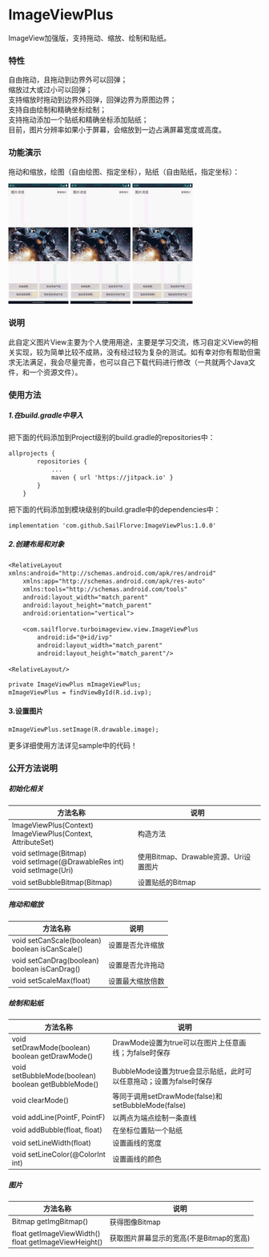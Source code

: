 # ImageViewPlus
ImageView加强版，支持拖动、缩放、绘制和贴纸。
### 特性
自由拖动，且拖动到边界外可以回弹；  
缩放过大或过小可以回弹；  
支持缩放时拖动到边界外回弹，回弹边界为原图边界；  
支持自由绘制和精确坐标绘制；  
支持拖动添加一个贴纸和精确坐标添加贴纸；  
目前，图片分辨率如果小于屏幕，会缩放到一边占满屏幕宽度或高度。  

### 功能演示
拖动和缩放，绘图（自由绘图、指定坐标），贴纸（自由贴纸，指定坐标）：  

![拖动缩放演示](https://github.com/SailFlorve/ImageViewPlus/raw/master/img/drag%26move.gif)
![绘图演示](https://github.com/SailFlorve/ImageViewPlus/raw/master/img/draw.gif)
![添加贴纸演示](https://github.com/SailFlorve/ImageViewPlus/raw/master/img/bubble.gif)
### 说明
此自定义图片View主要为个人使用用途，主要是学习交流，练习自定义View的相关实现，较为简单比较不成熟，没有经过较为复杂的测试。如有幸对你有帮助但需求无法满足，我会尽量完善，也可以自己下载代码进行修改（一共就两个Java文件，和一个资源文件）。
### 使用方法
##### 1.在build.gradle中导入
把下面的代码添加到Project级别的build.gradle的repositories中：
```
allprojects {
		repositories {
			...
			maven { url 'https://jitpack.io' }
		}
	}
```
把下面的代码添加到模块级别的build.gradle中的dependencies中：
```
implementation 'com.github.SailFlorve:ImageViewPlus:1.0.0'
```
##### 2.创建布局和对象
```
<RelativeLayout xmlns:android="http://schemas.android.com/apk/res/android"
    xmlns:app="http://schemas.android.com/apk/res-auto"
    xmlns:tools="http://schemas.android.com/tools"
    android:layout_width="match_parent"
    android:layout_height="match_parent"
    android:orientation="vertical">

    <com.sailflorve.turboimageview.view.ImageViewPlus
        android:id="@+id/ivp"
        android:layout_width="match_parent"
        android:layout_height="match_parent"/>
        
<RelativeLayout/>
```
```
private ImageViewPlus mImageViewPlus;
mImageViewPlus = findViewById(R.id.ivp);
```
#### 3.设置图片
```
mImageViewPlus.setImage(R.drawable.image);
```
更多详细使用方法详见sample中的代码！

### 公开方法说明
##### 初始化相关

| 方法名称 | 说明 |
|--|--|
|ImageViewPlus(Context)<br>ImageViewPlus(Context, AttributeSet) | 构造方法|
|void setImage(Bitmap)<br>void setImage(@DrawableRes int)<br> void setImage(Uri)| 使用Bitmap、Drawable资源、Uri设置图片|
|void setBubbleBitmap(Bitmap) | 设置贴纸的Bitmap|

##### 拖动和缩放

| 方法名称 | 说明
-|-
void setCanScale(boolean)<br>boolean isCanScale() | 设置是否允许缩放
void setCanDrag(boolean)<br>boolean isCanDrag() | 设置是否允许拖动
void setScaleMax(float) | 设置最大缩放倍数

##### 绘制和贴纸
方法名称 | 说明
-|-
void setDrawMode(boolean)<br>boolean getDrawMode() | DrawMode设置为true可以在图片上任意画线；为false时保存
void setBubbleMode(boolean)<br>boolean getBubbleMode() | BubbleMode设置为true会显示贴纸，此时可以任意拖动；设置为false时保存
void clearMode() | 等同于调用setDrawMode(false)和setBubbleMode(false)
void addLine(PointF, PointF) | 以两点为端点绘制一条直线
void addBubble(float, float) | 在坐标位置贴一个贴纸
void setLineWidth(float) | 设置画线的宽度
void setLineColor(@ColorInt int) | 设置画线的颜色

##### 图片
方法名称 | 说明
-|-
Bitmap getImgBitmap() | 获得图像Bitmap
float getImageViewWidth()<br>float getImageViewHeight() | 获取图片屏幕显示的宽高(不是Bitmap的宽高)


